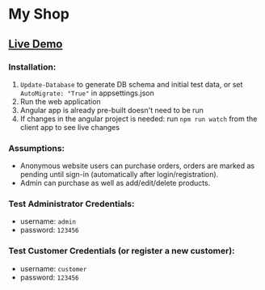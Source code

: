 # My Shop

## [Live Demo](http://allamov-001-site1.ftempurl.com/)

### Installation:
1. `Update-Database` to generate DB schema and initial test data, or set `AutoMigrate: "True"` in appsettings.json
2. Run the web application
3. Angular app is already pre-built doesn't need to be run
4. If changes in the angular project is needed: run `npm run watch` from the client app to see live changes

### Assumptions:
* Anonymous website users can purchase orders, orders are marked as pending until sign-in (automatically after login/registration).
* Admin can purchase as well as add/edit/delete products.

### Test Administrator Credentials:
* username: `admin`
* password: `123456`

### Test Customer Credentials (or register a new customer):
* username: `customer`
* password: `123456` 

